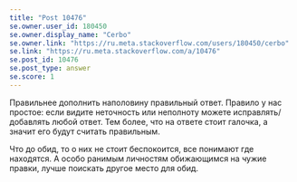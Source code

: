 ```yaml
---
title: "Post 10476"
se.owner.user_id: 180450
se.owner.display_name: "Cerbo"
se.owner.link: "https://ru.meta.stackoverflow.com/users/180450/cerbo"
se.link: "https://ru.meta.stackoverflow.com/a/10476"
se.post_id: 10476
se.post_type: answer
se.score: 1
---
```

<p>Правильнее дополнить наполовину правильный ответ. Правило у нас простое: если видите неточность или неполноту можете исправлять/добавлять любой ответ. Тем более, что на ответе стоит галочка, а значит его будут считать правильным. </p>

<p>Что до обид, то о них не стоит беспокоится, все понимают где находятся. А особо ранимым личностям обижающимся на чужие правки, лучше поискать другое место для обид.</p>
